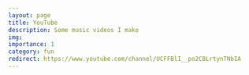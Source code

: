 ```yaml
---
layout: page
title: YouTube
description: Some music videos I make
img:
importance: 1
category: fun
redirect: https://www.youtube.com/channel/UCFFBlI__po2CBLrtynTNbIA
---
```

